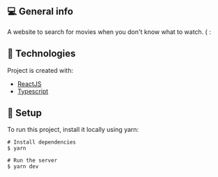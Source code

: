## :computer: General info

A website to search for movies when you don't know what to watch. ( :

## :rocket: Technologies

Project is created with:

- [ReactJS](https://reactjs.org/)
- [Typescript](https://www.typescriptlang.org/)

## :triangular_ruler: Setup

To run this project, install it locally using yarn:

```
# Install dependencies
$ yarn

# Run the server
$ yarn dev

```
